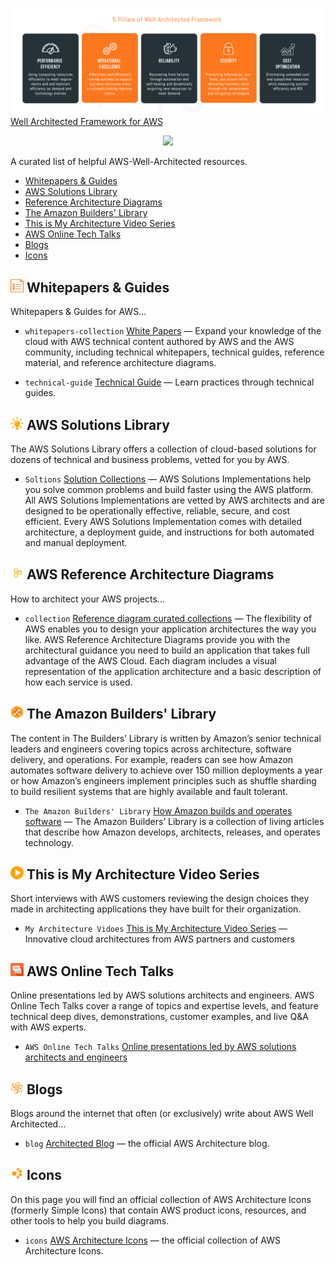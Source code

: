 ![](images/5pillars.png)
[Well Architected Framework for AWS](https://d1.awsstatic.com/whitepapers/architecture/AWS_Well-Architected_Framework.pdf)

<p align="center">
  <a href="https://github.com/sindresorhus/awesome">
    <img src="https://cdn.rawgit.com/sindresorhus/awesome/d7305f38d29fed78fa85652e3a63e154dd8e8829/media/badge.svg" />
  </a>
</p>

A curated list of helpful AWS-Well-Architected resources.

- [Whitepapers & Guides](#-whitepapers--guides)
- [AWS Solutions Library](#-AWS-Solutions-Library)
- [Reference Architecture Diagrams](#-aws-reference-architecture-diagrams)
- [The Amazon Builders' Library](#-aws-reference-architecture-diagrams)
- [This is My Architecture Video Series](#-this-is-my-architecture-video-series)
- [AWS Online Tech Talks](#-aws-online-tech-talks)
- [Blogs](#-blogs)
- [Icons](#-icons)


## <img width="21" height="21" src="images/wp.png" /> Whitepapers & Guides

Whitepapers & Guides for AWS...

- `whitepapers-collection` [White Papers](https://aws.amazon.com/whitepapers/?whitepapers-main.sort-by=item.additionalFields.sortDate&whitepapers-main.sort-order=desc&awsf.whitepapers-content-type=content-type%23reference%7Ccontent-type%23whitepaper&awsf.whitepapers-content-category=*all) — Expand your knowledge of the cloud with AWS technical content authored by AWS and the AWS community, including technical whitepapers, technical guides, reference material, and reference architecture diagrams.

- `technical-guide` [Technical Guide](https://aws.amazon.com/whitepapers/?whitepapers-main.sort-by=item.additionalFields.sortDate&whitepapers-main.sort-order=desc&awsf.whitepapers-content-type=content-type%23tech-guide&awsf.whitepapers-content-category=*all) — Learn practices through technical guides.

## <img width="21" height="21" src="images/solutions.png" /> AWS Solutions Library

The AWS Solutions Library offers a collection of cloud-based solutions for dozens of technical and business problems, vetted for you by AWS. 

- `Soltions` [Solution Collections](https://aws.amazon.com/solutions/?nc1=f_cc) — AWS Solutions Implementations help you solve common problems and build faster using the AWS platform. All AWS Solutions Implementations are vetted by AWS architects and are designed to be operationally effective, reliable, secure, and cost efficient. Every AWS Solutions Implementation comes with detailed architecture, a deployment guide, and instructions for both automated and manual deployment.



## <img width="21" height="21" src="images/wa.png" /> AWS Reference Architecture Diagrams

How to architect your AWS projects...

- `collection` [Reference diagram curated collections](https://aws.amazon.com/architecture/?solutions-all.sort-by=item.additionalFields.sortDate&solutions-all.sort-order=desc&whitepapers-main.sort-by=item.additionalFields.sortDate&whitepapers-main.sort-order=desc&reference-architecture.sort-by=item.additionalFields.sortDate&reference-architecture.sort-order=desc) — The flexibility of AWS enables you to design your application architectures the way you like. AWS Reference Architecture Diagrams provide you with the architectural guidance you need to build an application that takes full advantage of the AWS Cloud. Each diagram includes a visual representation of the application architecture and a basic description of how each service is used.



## <img width="21" height="21" src="images/builder.png" /> The Amazon Builders' Library 

The content in The Builders’ Library is written by Amazon’s senior technical leaders and engineers covering topics across architecture, software delivery, and operations. For example, readers can see how Amazon automates software delivery to achieve over 150 million deployments a year or how Amazon’s engineers implement principles such as shuffle sharding to build resilient systems that are highly available and fault tolerant.

- `The Amazon Builders' Library` [How Amazon builds and operates software](https://aws.amazon.com/builders-library/) — The Amazon Builders’ Library is a collection of living articles that describe how Amazon develops, architects, releases, and operates technology. 



## <img width="21" height="21" src="images/videos.png" /> This is My Architecture Video Series

Short interviews with AWS customers reviewing the design choices they made in architecting applications they have built for their organization.

- `My Architecture Vidoes` [This is My Architecture Video Series](https://aws.amazon.com/blogs/architecture/) — Innovative cloud architectures from AWS partners and customers


## <img width="21" height="21" src="images/talks.png" /> AWS Online Tech Talks

Online presentations led by AWS solutions architects and engineers. AWS Online Tech Talks cover a range of topics and expertise levels, and feature technical deep dives, demonstrations, customer examples, and live Q&A with AWS experts.

- `AWS Online Tech Talks` [Online presentations led by AWS solutions architects and engineers](https://aws.amazon.com/blogs/architecture/) 


## <img width="21" height="21" src="images/blogs.png" /> Blogs

Blogs around the internet that often (or exclusively) write about AWS Well Architected...

- `blog` [Architected Blog](https://aws.amazon.com/blogs/architecture/) — the official AWS Architecture blog.


## <img width="21" height="21" src="images/icons.png" /> Icons
On this page you will find an official collection of AWS Architecture Icons (formerly Simple Icons) that contain AWS product icons, resources, and other tools to help you build diagrams.

- `icons` [AWS Architecture Icons](https://aws.amazon.com/architecture/icons/) — the official collection of AWS Architecture Icons.
